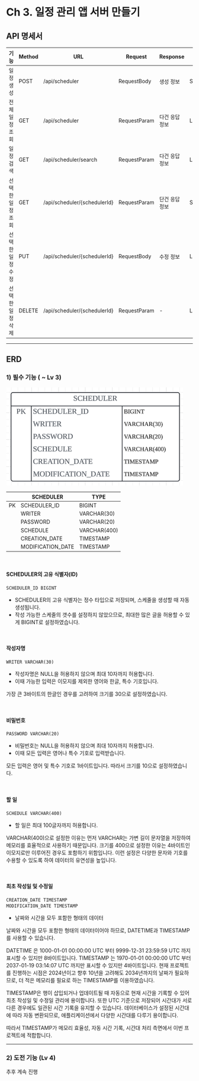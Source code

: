 # Ch 3. 일정 관리 앱 서버 만들기

## API 명세서

| 기능        | Method | URL                          | Request      | Response | Return                     |
|-----------|--------|------------------------------|--------------|----------|----------------------------|
| 일정 생성     | POST   | /api/scheduler               | RequestBody  | 생성 정보    | SchedulerResponseDto       |
| 전체 일정 조회  | GET    | /api/scheduler               | RequestParam | 다건 응답 정보 | List<SchedulerResponseDto> |
| 일정 검색     | GET    | /api/scheduler/search        | RequestParam | 다건 응답 정보 | List<SchedulerResponseDto> |
| 선택한 일정 조회 | GET    | /api/scheduler/{schedulerId} | RequestParam | 단건 응답 정보 | SchedulerResponseDto       |
| 선택한 일정 수정 | PUT    | /api/scheduler/{schedulerId} | RequestBody  | 수정 정보    | Long                       |
| 선택한 일정 삭제 | DELETE | /api/scheduler/{schedulerId} | RequestParam | -        | Long                       |

---
## ERD

### 1) 필수 기능 ( ~ Lv 3)
![ERD1](/img/ERD1.png)      

|    | SCHEDULER         | TYPE         |
|:--:|-------------------|--------------|
| PK | SCHEDULER_ID      | BIGINT       |
|    | WRITER            | VARCHAR(30)  |
|    | PASSWORD          | VARCHAR(20)  |
|    | SCHEDULE          | VARCHAR(400) |
|    | CREATION_DATE     | TIMESTAMP    |
|    | MODIFICATION_DATE | TIMESTAMP    |

<br>

#### SCHEDULER의 고유 식별자(ID)
    SCHEDULER_ID BIGINT
- SCHEDULER의 고유 식별자는 정수 타입으로 저장되며, 스케줄을 생성할 때 자동 생성됩니다.
- 작성 가능한 스케줄의 갯수를 설정하지 않았으므로, 최대한 많은 글을 허용할 수 있게 BIGINT로 설정하였습니다.

<br>

#### 작성자명
    WRITER VARCHAR(30)
- 작성자명은 NULL을 허용하지 않으며 최대 10자까지 허용합니다.
- 이때 가능한 입력은 이모지를 제외한 영어와 한글, 특수 기호입니다.
 
가장 큰 3바이트의 한글인 경우를 고려하여 크기를 30으로 설정하였습니다.

<br>

#### 비밀번호
    PASSWORD VARCHAR(20)
- 비밀번호는 NULL을 허용하지 않으며 최대 10자까지 허용합니다.
- 이때 모든 입력은 영어나 특수 기호로 입력받습니다.

모든 입력은 영어 및 특수 기호로 1바이트입니다. 따라서 크기를 10으로 설정하였습니다.

<br>

#### 할 일
    SCHEDULE VARCHAR(400)
- 할 일은 최대 100글자까지 허용합니다.

VARCHAR(400)으로 설정한 이유는 먼저 VARCHAR는 가변 길이 문자열을 저장하여 메모리를 효율적으로 사용하기 때문입니다.
크기를 400으로 설정한 이유는 4바이트인 이모지로만 이루어진 경우도 포함하기 위함입니다.
이런 설정은 다양한 문자와 기호를 수용할 수 있도록 하여 데이터의 유연성을 높입니다.

<br>

#### 최초 작성일 및 수정일
    CREATION_DATE TIMESTAMP
    MODIFICATION_DATE TIMESTAMP
- 날짜와 시간을 모두 포함한 형태의 데이터

날짜와 시간을 모두 포함한 형태의 데이터이어야 하므로, DATETIME과 TIMESTAMP를 사용할 수 있습니다.

DATETIME 은 1000-01-01 00:00:00 UTC 부터 9999-12-31 23:59:59 UTC 까지 표시할 수 있지만 8바이트입니다.
TIMESTAMP 는 1970-01-01 00:00:00 UTC 부터 2037-01-19 03:14:07 UTC 까지만 표시할 수 있지만 4바이트입니다.
현재 프로젝트를 진행하는 시점은 2024년이고 향후 10년을 고려해도 2034년까지의 날짜가 필요하므로, 더 적은 메모리를 필요로 하는 TIMESTAMP를 이용하였습니다.

TIMESTAMP은 행이 삽입되거나 업데이트될 때 자동으로 현재 시간을 기록할 수 있어 최초 작성일 및 수정일 관리에 용이합니다.
또한 UTC 기준으로 저장되어 시간대가 서로 다른 경우에도 일관된 시간 기록을 유지할 수 있습니다.
데이터베이스가 설정된 시간대에 따라 자동 변환되므로, 애플리케이션에서 다양한 시간대를 다루기 용이합니다.

따라서 TIMESTAMP가 메모리 효율성, 자동 시간 기록, 시간대 처리 측면에서 이번 프로젝트에 적합합니다.

---
### 2) 도전 기능 (Lv 4)
추후 계속 진행
